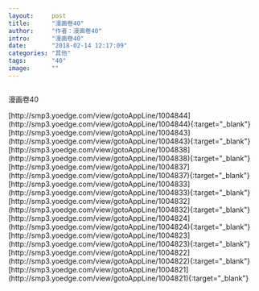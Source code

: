 ```yaml
---
layout:     post
title:      "漫画卷40"
author:     "作者：漫画卷40"
intro:      "漫画卷40"
date:       "2018-02-14 12:17:09"
categories: "其他"
tags:       "40"
image:      ""
---
```

<div style="text-align: center">
<p><img src=""/></p>
</div>
<p class="post-meta">
<span>漫画卷40</span>
</p>
[http://smp3.yoedge.com/view/gotoAppLine/1004844](http://smp3.yoedge.com/view/gotoAppLine/1004844){:target="_blank"}
[http://smp3.yoedge.com/view/gotoAppLine/1004843](http://smp3.yoedge.com/view/gotoAppLine/1004843){:target="_blank"}
[http://smp3.yoedge.com/view/gotoAppLine/1004838](http://smp3.yoedge.com/view/gotoAppLine/1004838){:target="_blank"}
[http://smp3.yoedge.com/view/gotoAppLine/1004837](http://smp3.yoedge.com/view/gotoAppLine/1004837){:target="_blank"}
[http://smp3.yoedge.com/view/gotoAppLine/1004833](http://smp3.yoedge.com/view/gotoAppLine/1004833){:target="_blank"}
[http://smp3.yoedge.com/view/gotoAppLine/1004832](http://smp3.yoedge.com/view/gotoAppLine/1004832){:target="_blank"}
[http://smp3.yoedge.com/view/gotoAppLine/1004824](http://smp3.yoedge.com/view/gotoAppLine/1004824){:target="_blank"}
[http://smp3.yoedge.com/view/gotoAppLine/1004823](http://smp3.yoedge.com/view/gotoAppLine/1004823){:target="_blank"}
[http://smp3.yoedge.com/view/gotoAppLine/1004822](http://smp3.yoedge.com/view/gotoAppLine/1004822){:target="_blank"}
[http://smp3.yoedge.com/view/gotoAppLine/1004821](http://smp3.yoedge.com/view/gotoAppLine/1004821){:target="_blank"}



